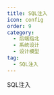 ```yaml
---
title: SQL注入
icon: config
order: 9
category:
  - 后端指北
  - 系统设计
  - 设计模型
tag:
  - SQL注入
---
```


SQL注入
